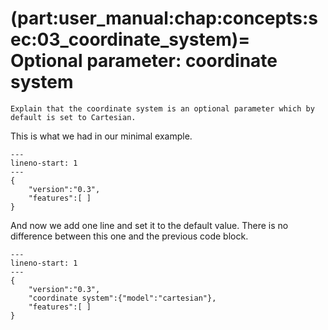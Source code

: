 (part:user_manual:chap:concepts:sec:03_coordinate_system)=
Optional parameter: coordinate system
=====================================

```{todo}
Explain that the coordinate system is an optional parameter which by default is set to Cartesian.
```


This is what we had in our minimal example.
```{code-block} json
---
lineno-start: 1
---
{
    "version":"0.3",
    "features":[ ]
}
```


And now we add one line and set it to the default value. There is no difference between this one and the previous code block. 
```{code-block} json
---
lineno-start: 1
---
{
    "version":"0.3",
    "coordinate system":{"model":"cartesian"},
    "features":[ ]
}
```